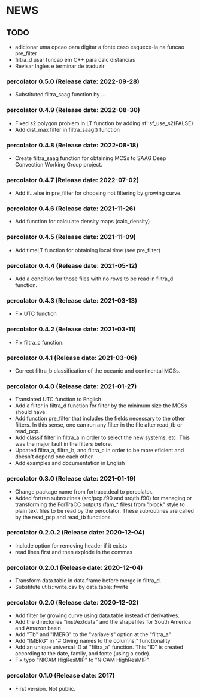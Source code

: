 NEWS
===========

## TODO

- adicionar uma opcao para digitar a fonte caso esquece-la na funcao pre_filter
- filtra_d usar funcao em C++ para calc distancias
- Revisar Ingles e terminar de traduzir

### percolator 0.5.0 (Release date: 2022-09-28)
- Substituted filtra_saag function by ...

### percolator 0.4.9 (Release date: 2022-08-30)
- Fixed s2 polygon problem in LT function by adding sf::sf_use_s2(FALSE)
- Add dist_max filter in filtra_saag() function

### percolator 0.4.8 (Release date: 2022-08-18)
- Create filtra_saag function for obtaining MCSs to SAAG Deep Convection Working 
  Group project.

### percolator 0.4.7 (Release date: 2022-07-02)
- Add if...else in pre_filter for choosing not filtering by growing curve.

### percolator 0.4.6 (Release date: 2021-11-26)
- Add function for calculate density maps (calc_density)

### percolator 0.4.5 (Release date: 2021-11-09)
- Add timeLT function for obtaining local time (see pre_filter)

### percolator 0.4.4 (Release date: 2021-05-12)
- Add a condition for those files with no rows to be read in filtra_d function.

### percolator 0.4.3 (Release date: 2021-03-13)
- Fix UTC function

### percolator 0.4.2 (Release date: 2021-03-11)
- Fix filtra_c  function.

### percolator 0.4.1 (Release date: 2021-03-06)
- Correct filtra_b classification of the oceanic and continental MCSs.

### percolator 0.4.0 (Release date: 2021-01-27)
- Translated UTC function to English
- Add a filter in filtra_d function for filter by the minimum size 
  the MCSs should have. 
- Add function pre_filter that includes the fields necessary to
  the other filters. In this sense, one can run any filter in the
  file after read_tb or read_pcp.
- Add classif filter in filtra_a in order to select the new systems, 
  etc. This was the major fault in the filters before.
- Updated filtra_a, filtra_b, and filtra_c in order to be more
  eficient and doesn't depend one each other.
- Add examples and documentation in English
  
### percolator 0.3.0 (Release date: 2021-01-19)
- Change package name from fortracc.deal to percolator.
- Added fortran subroutines (src/pcp.f90 and src/tb.f90) for
  managing or transforming the ForTraCC outputs (fam_* files) 
  from "block" style to plain text files to be read by the percolator.
  These subroutines are called by the read_pcp and read_tb functions.

### percolator 0.2.0.2 (Release date: 2020-12-04)
- Include option for removing header if it exists
- read lines first and then explode in the commas

### percolator 0.2.0.1 (Release date: 2020-12-04)
- Transform data.table in data.frame before merge in filtra_d.
- Substitute utils::write.csv by data.table::fwrite

### percolator 0.2.0 (Release date: 2020-12-02)
- Add filter by growing curve using data.table instead of derivatives.
- Add the directories "inst/extdata" and the shapefiles for South America and Amazon basin
- Add "Tb" and "IMERG" to the "variaveis" option at the "filtra_a"
- Add "IMERG" in "# Giving names to the columns:" functionality
- Add an unique universal ID at "filtra_a" function. This "ID" is created 
  according to the date, family, and fonte (using a code).
- Fix typo "NICAM HigResMIP" to "NICAM HighResMIP"


### percolator 0.1.0 (Release date: 2017)

- First version. Not public. 